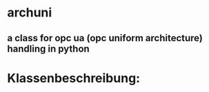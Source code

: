 # archuni

## a class for opc ua (opc uniform architecture) handling in python

# Klassenbeschreibung:




 
